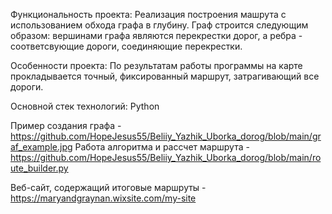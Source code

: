 Функциональность проекта:
Реализация построения машрута с использованием обхода графа в глубину. Граф строится следующим образом: вершинами графа являются перекрестки дорог, а ребра - соответсвующие дороги, соединяющие перекрестки.

Особенности проекта:
По результатам работы программы на карте прокладывается точный, фиксированный маршрут, затрагивающий все дороги.

Основной стек технологий:
Python

Пример создания графа - https://github.com/HopeJesus55/Beliiy_Yazhik_Uborka_dorog/blob/main/graf_example.jpg
Работа алгоритма и рассчет маршрута - https://github.com/HopeJesus55/Beliiy_Yazhik_Uborka_dorog/blob/main/route_builder.py

Веб-сайт, содержащий итоговые маршруты - https://maryandgraynan.wixsite.com/my-site
